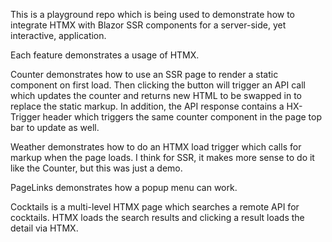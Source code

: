 This is a playground repo which is being used to demonstrate how to integrate HTMX with Blazor SSR components for a server-side, yet interactive, application.

Each feature demonstrates a usage of HTMX.

Counter demonstrates how to use an SSR page to render a static component on first load. Then clicking the button will trigger an API call which updates the counter and returns new HTML to be swapped in to replace the static markup. In addition, the API response contains a HX-Trigger header which triggers the same counter component in the page top bar to update as well.

Weather demonstrates how to do an HTMX load trigger which calls for markup when the page loads. I think for SSR, it makes more sense to do it like the Counter, but this was just a demo.

PageLinks demonstrates how a popup menu can work.

Cocktails is a multi-level HTMX page which searches a remote API for cocktails. HTMX loads the search results and clicking a result loads the detail via HTMX.  
